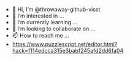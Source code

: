 - 👋 Hi, I’m @throwaway-github-visst
- 👀 I’m interested in ...
- 🌱 I’m currently learning ...
- 💞️ I’m looking to collaborate on ...
- 📫 How to reach me ...
- https://www.puzzlescript.net/editor.html?hack=f114edcca315e3babf245afd2dd6fa04

<!---
throwaway-github-visst/throwaway-github-visst is a ✨ special ✨ repository because its `README.md` (this file) appears on your GitHub profile.
You can click the Preview link to take a look at your changes.
--->
